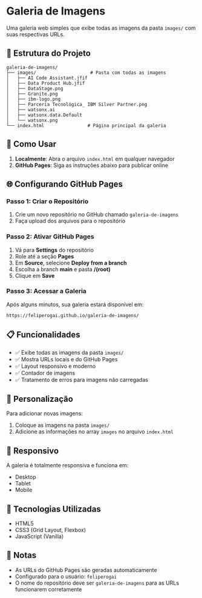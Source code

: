 # Galeria de Imagens

Uma galeria web simples que exibe todas as imagens da pasta `images/` com suas respectivas URLs.

## 📁 Estrutura do Projeto

```
galeria-de-imagens/
├── images/                    # Pasta com todas as imagens
│   ├── AI Code Assistant.jfif
│   ├── Data Product Hub.jfif
│   ├── DataStage.png
│   ├── Granite.png
│   ├── ibm-logo.png
│   ├── Parceria Tecnológica_ IBM Silver Partner.png
│   ├── watsonx.ai
│   ├── watsonx.data.Default
│   └── watsonx.png
└── index.html                # Página principal da galeria
```

## 🚀 Como Usar

1. **Localmente**: Abra o arquivo `index.html` em qualquer navegador
2. **GitHub Pages**: Siga as instruções abaixo para publicar online

## 🌐 Configurando GitHub Pages

### Passo 1: Criar o Repositório
1. Crie um novo repositório no GitHub chamado `galeria-de-imagens`
2. Faça upload dos arquivos para o repositório

### Passo 2: Ativar GitHub Pages
1. Vá para **Settings** do repositório
2. Role até a seção **Pages**
3. Em **Source**, selecione **Deploy from a branch**
4. Escolha a branch **main** e pasta **/(root)**
5. Clique em **Save**

### Passo 3: Acessar a Galeria
Após alguns minutos, sua galeria estará disponível em:
```
https://feliperogai.github.io/galeria-de-imagens/
```

## 📋 Funcionalidades

- ✅ Exibe todas as imagens da pasta `images/`
- ✅ Mostra URLs locais e do GitHub Pages
- ✅ Layout responsivo e moderno
- ✅ Contador de imagens
- ✅ Tratamento de erros para imagens não carregadas

## 🎨 Personalização

Para adicionar novas imagens:
1. Coloque as imagens na pasta `images/`
2. Adicione as informações no array `images` no arquivo `index.html`

## 📱 Responsivo

A galeria é totalmente responsiva e funciona em:
- Desktop
- Tablet
- Mobile

## 🔧 Tecnologias Utilizadas

- HTML5
- CSS3 (Grid Layout, Flexbox)
- JavaScript (Vanilla)

## 📝 Notas

- As URLs do GitHub Pages são geradas automaticamente
- Configurado para o usuário: `feliperogai`
- O nome do repositório deve ser `galeria-de-imagens` para as URLs funcionarem corretamente 